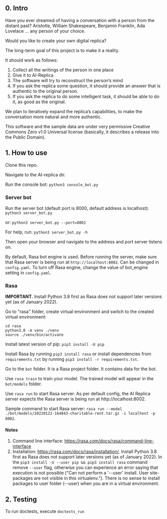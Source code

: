 ## 0. Intro

Have you ever dreamed of having a conversation with a person from the distant past? 
Aristotle, William Shakespeare, Benjamin Franklin, Ada Lovelace … any person of your choice. 

Would you like to create your own digital replica?

The long-term goal of this project is to make it a reality. 

It should work as follows:

1. Collect all the writings of the person in one place
2. Give it to AI-Replica
3. The software will try to reconstruct the person’s mind 
4. If you ask the replica some question, it should provide an answer that is authentic to the original person.
5. If you ask the replica to do some intelligent task, it should be able to do it, as good as the original.

We plan to iteratively expand the replica’s capabilities, to make the conversation more natural and more authentic.

This software and the sample data are under very permissive Creative Commons Zero v1.0 Universal license
(basically, it describes a release into the Public Domain). 

## 1. How to use

Clone this repo.

Navigate to the AI-replica dir.

Run the console bot:
`python3 console_bot.py`

### Server bot
Run the server bot (default port is 8000, default address is localhost):
`python3 server_bot.py`

or:
`python3 server_bot.py --port=8001`

For help, run:
`python3 server_bot.py -h`

Then open your browser and navigate to the address and port server listens on.

By default, Rasa bot engine is used. Before running the server, make sure that Rasa server is being run at `http://localhost:8002`. Can be changed in `config.yaml`.
To turn off Rasa engine, change the value of bot_engine setting in `config.yaml`.

### Rasa
**IMPORTANT.** Install Python 3.8 first as Rasa does not support later versions yet (as of January 2022).

Go to "rasa" folder, create virtual environment and switch to the created virtual environment: 
```
cd rasa
python3.8 -m venv ./venv
source ./venv/bin/activate
```

Install latest version of pip: `pip3 install -U pip`

Install Rasa by running `pip3 install rasa` or install dependencies from `requirements.txt` by running `pip3 install -r requirements.txt`.

Go to the `bot` folder. It is a Rasa project folder. It contains data for the bot.

Use `rasa train` to train your model. The trained model will appear in the `bot/models` folder.

Use `rasa run` to start Rasa server. As per default config, the AI Replica server expects the Rasa server is being run at http://localhost:8002.

Sample command to start Rasa server: `rasa run --model ./bot/models/20220122-164843-charitable-rent.tar.gz -i localhost -p 8002`.

#### Notes
1. Command line interface: https://rasa.com/docs/rasa/command-line-interface
2. Installation: https://rasa.com/docs/rasa/installation/. Install Python 3.8 first as Rasa does not support later versions yet (as of January 2022). In the `pip3 install -U --user pip && pip3 install rasa` command remove `--user` flag, otherwise you can experience an error saying that execution is not possible ("Can not perform a '--user' install. User site-packages are not visible in this virtualenv."). There is no sense to install packages to user folder (--user) when you are in a virtual environment.

## 2. Testing

To run doctests, execute `doctests_run`
